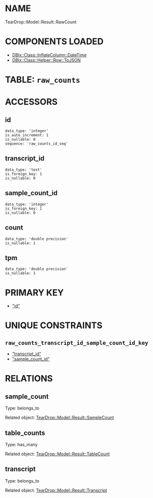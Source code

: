 # NAME

TearDrop::Model::Result::RawCount

# COMPONENTS LOADED

- [DBIx::Class::InflateColumn::DateTime](https://metacpan.org/pod/DBIx::Class::InflateColumn::DateTime)
- [DBIx::Class::Helper::Row::ToJSON](https://metacpan.org/pod/DBIx::Class::Helper::Row::ToJSON)

# TABLE: `raw_counts`

# ACCESSORS

## id

    data_type: 'integer'
    is_auto_increment: 1
    is_nullable: 0
    sequence: 'raw_counts_id_seq'

## transcript\_id

    data_type: 'text'
    is_foreign_key: 1
    is_nullable: 0

## sample\_count\_id

    data_type: 'integer'
    is_foreign_key: 1
    is_nullable: 0

## count

    data_type: 'double precision'
    is_nullable: 1

## tpm

    data_type: 'double precision'
    is_nullable: 1

# PRIMARY KEY

- ["id"](#id)

# UNIQUE CONSTRAINTS

## `raw_counts_transcript_id_sample_count_id_key`

- ["transcript\_id"](#transcript_id)
- ["sample\_count\_id"](#sample_count_id)

# RELATIONS

## sample\_count

Type: belongs\_to

Related object: [TearDrop::Model::Result::SampleCount](https://github.com/h3kker/tearDrop/blob/master/doc/pod/TearDrop/Model/Result/SampleCount.md)

## table\_counts

Type: has\_many

Related object: [TearDrop::Model::Result::TableCount](https://github.com/h3kker/tearDrop/blob/master/doc/pod/TearDrop/Model/Result/TableCount.md)

## transcript

Type: belongs\_to

Related object: [TearDrop::Model::Result::Transcript](https://github.com/h3kker/tearDrop/blob/master/doc/pod/TearDrop/Model/Result/Transcript.md)
